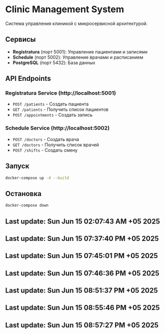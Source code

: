 # Clinic Management System

Система управления клиникой с микросервисной архитектурой.

## Сервисы

- **Registratura** (порт 5001): Управление пациентами и записями
- **Schedule** (порт 5002): Управление врачами и расписанием  
- **PostgreSQL** (порт 5432): База данных

## API Endpoints

### Registratura Service (http://localhost:5001)
- `POST /patients` - Создать пациента
- `GET /patients` - Получить список пациентов
- `POST /appointments` - Создать запись

### Schedule Service (http://localhost:5002)  
- `POST /doctors` - Создать врача
- `GET /doctors` - Получить список врачей
- `POST /shifts` - Создать смену

## Запуск

```bash
docker-compose up -d --build
```

## Остановка

```bash
docker-compose down
```
## Last update: Sun Jun 15 02:07:43 AM +05 2025
## Last update: Sun Jun 15 07:37:40 PM +05 2025
## Last update: Sun Jun 15 07:45:01 PM +05 2025
## Last update: Sun Jun 15 07:46:36 PM +05 2025
## Last update: Sun Jun 15 08:51:37 PM +05 2025
## Last update: Sun Jun 15 08:55:46 PM +05 2025
## Last update: Sun Jun 15 08:57:27 PM +05 2025
